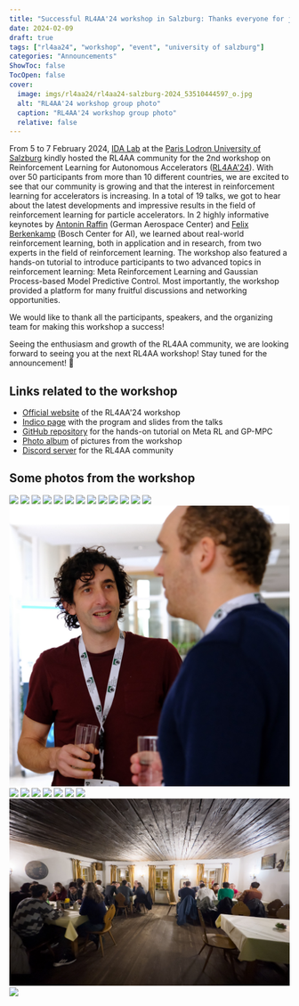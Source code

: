 ```yaml
---
title: "Successful RL4AA'24 workshop in Salzburg: Thanks everyone for joining!"
date: 2024-02-09
draft: true
tags: ["rl4aa24", "workshop", "event", "university of salzburg"]
categories: "Announcements"
ShowToc: false
TocOpen: false
cover:
  image: imgs/rl4aa24/rl4aa24-salzburg-2024_53510444597_o.jpg
  alt: "RL4AA'24 workshop group photo"
  caption: "RL4AA'24 workshop group photo"
  relative: false
---
```


From 5 to 7 February 2024, [IDA Lab](https://www.plus.ac.at/aihi/der-fachbereich/ida-lab/) at the [Paris Lodron University of Salzburg](https://www.plus.ac.at/?lang=en) kindly hosted the RL4AA community for the 2nd workshop on Reinforcement Learning for Autonomous Accelerators ([RL4AA'24](https://rl4aa.github.io/RL4AA24/)).
With over 50 participants from more than 10 different countries, we are excited to see that our community is growing and that the interest in reinforcement learning for accelerators is increasing.
In a total of 19 talks, we got to hear about the latest developments and impressive results in the field of reinforcement learning for particle accelerators.
In 2 highly informative keynotes by [Antonin Raffin](https://araffin.github.io/) (German Aerospace Center) and [Felix Berkenkamp](https://berkenkamp.me/) (Bosch Center for AI), we learned about real-world reinforcement learning, both in application and in research, from two experts in the field of reinforcement learning.
The workshop also featured a hands-on tutorial to introduce participants to two advanced topics in reinforcement learning: Meta Reinforcement Learning and Gaussian Process-based Model Predictive Control.
Most importantly, the workshop provided a platform for many fruitful discussions and networking opportunities.

We would like to thank all the participants, speakers, and the organizing team for making this workshop a success!

Seeing the enthusiasm and growth of the RL4AA community, we are looking forward to seeing you at the next RL4AA workshop!
Stay tuned for the announcement! 🚀

## Links related to the workshop

- [Official website](https://rl4aa.github.io/RL4AA24/) of the RL4AA'24 workshop
- [Indico page](https://indico.scc.kit.edu/event/3746/overview) with the program and slides from the talks
- [GitHub repository](https://github.com/RL4AA/rl4aa24-tutorial) for the hands-on tutorial on Meta RL and GP-MPC
- [Photo album](https://flic.kr/s/aHBqjBd84t) of pictures from the workshop
- [Discord server](https://discord.gg/QtBMqsjWH2) for the RL4AA community

## Some photos from the workshop

![ ](/imgs/rl4aa24/53511683394_3083ffd64e_o.jpg#center)
![ ](/imgs/rl4aa24/53510468402_b4ec337b12_o.jpg#center)
![ ](/imgs/rl4aa24/IMG_7011.jpg#center)
![ ](/imgs/rl4aa24/53510461292_9c48478b60_o.jpg#center)
![ ](/imgs/rl4aa24/53510446077_e18f4c0751_o.jpg#center)
![ ](/imgs/rl4aa24/53510448077_c733788958_o.jpg#center)
![ ](/imgs/rl4aa24/53511344096_267f36c06a_o.jpg#center)
![ ](/imgs/rl4aa24/53511518918_7e5301a27d_o.jpg#center)
![ ](/imgs/rl4aa24/53511524548_ed8e3f41c2_o.jpg#center)
![ ](/imgs/rl4aa24/53511530393_c7be4a9976_o.jpg#center)
![ ](/imgs/rl4aa24/53511681839_c924431987_o.jpg#center)
![ ](/imgs/rl4aa24/DSC01375.jpg#center)
![ ](/imgs/rl4aa24/53514712763_ce74a7b8f5_o.jpg#center)
![ ](/imgs/rl4aa24/rl4aa24-salzburg-2024_53514539131_o.jpg)
![ ](/imgs/rl4aa24/53514538911_114b5ac9e1_o.jpg#center)
![ ](/imgs/rl4aa24/53513655032_a6c1ba79c7_o.jpg#center)
![ ](/imgs/rl4aa24/53514863164_86b692cbc2_o.jpg#center)
![ ](/imgs/rl4aa24/rl4aa24-salzburg-2024_53511345906_o.jpg#center)
![ ](/imgs/rl4aa24/53514712448_d66c58251e_o.jpg#center)
![ ](/imgs/rl4aa24/DSC01419.jpg#center)
![ ](/imgs/rl4aa24/DSC01460.jpg#center)
![ ](/imgs/rl4aa24/IMG_7301.jpg#center)
![ ](/imgs/rl4aa24/DSC01346.jpg#center)
